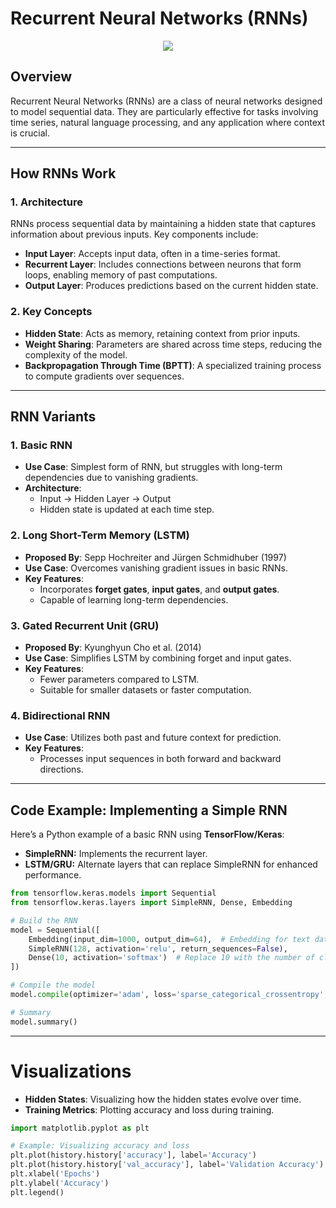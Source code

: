 # Recurrent Neural Networks (RNNs)

<div align="center">
  <img src="https://upload.wikimedia.org/wikipedia/commons/thumb/b/b5/Recurrent_neural_network_unfold.svg/2560px-Recurrent_neural_network_unfold.svg.png" />
</div>

## Overview
Recurrent Neural Networks (RNNs) are a class of neural networks designed to model sequential data. They are particularly effective for tasks involving time series, natural language processing, and any application where context is crucial.

---

## How RNNs Work

### 1. **Architecture**
RNNs process sequential data by maintaining a hidden state that captures information about previous inputs. Key components include:
- **Input Layer**: Accepts input data, often in a time-series format.
- **Recurrent Layer**: Includes connections between neurons that form loops, enabling memory of past computations.
- **Output Layer**: Produces predictions based on the current hidden state.

### 2. **Key Concepts**
- **Hidden State**: Acts as memory, retaining context from prior inputs.
- **Weight Sharing**: Parameters are shared across time steps, reducing the complexity of the model.
- **Backpropagation Through Time (BPTT)**: A specialized training process to compute gradients over sequences.

---

## RNN Variants

### 1. **Basic RNN**
- **Use Case**: Simplest form of RNN, but struggles with long-term dependencies due to vanishing gradients.
- **Architecture**:
  - Input → Hidden Layer → Output
  - Hidden state is updated at each time step.

### 2. **Long Short-Term Memory (LSTM)**
- **Proposed By**: Sepp Hochreiter and Jürgen Schmidhuber (1997)
- **Use Case**: Overcomes vanishing gradient issues in basic RNNs.
- **Key Features**:
  - Incorporates **forget gates**, **input gates**, and **output gates**.
  - Capable of learning long-term dependencies.

### 3. **Gated Recurrent Unit (GRU)**
- **Proposed By**: Kyunghyun Cho et al. (2014)
- **Use Case**: Simplifies LSTM by combining forget and input gates.
- **Key Features**:
  - Fewer parameters compared to LSTM.
  - Suitable for smaller datasets or faster computation.

### 4. **Bidirectional RNN**
- **Use Case**: Utilizes both past and future context for prediction.
- **Key Features**:
  - Processes input sequences in both forward and backward directions.

---

## Code Example: Implementing a Simple RNN

Here’s a Python example of a basic RNN using **TensorFlow/Keras**:

* **SimpleRNN:** Implements the recurrent layer.
* **LSTM/GRU:** Alternate layers that can replace SimpleRNN for enhanced performance.

```python
from tensorflow.keras.models import Sequential
from tensorflow.keras.layers import SimpleRNN, Dense, Embedding

# Build the RNN
model = Sequential([
    Embedding(input_dim=1000, output_dim=64),  # Embedding for text data (vocab size: 1000)
    SimpleRNN(128, activation='relu', return_sequences=False),
    Dense(10, activation='softmax')  # Replace 10 with the number of classes in your dataset
])

# Compile the model
model.compile(optimizer='adam', loss='sparse_categorical_crossentropy', metrics=['accuracy'])

# Summary
model.summary()
```

---

# Visualizations
* **Hidden States**: Visualizing how the hidden states evolve over time.
* **Training Metrics**: Plotting accuracy and loss during training.

```python
import matplotlib.pyplot as plt

# Example: Visualizing accuracy and loss
plt.plot(history.history['accuracy'], label='Accuracy')
plt.plot(history.history['val_accuracy'], label='Validation Accuracy')
plt.xlabel('Epochs')
plt.ylabel('Accuracy')
plt.legend()
```
